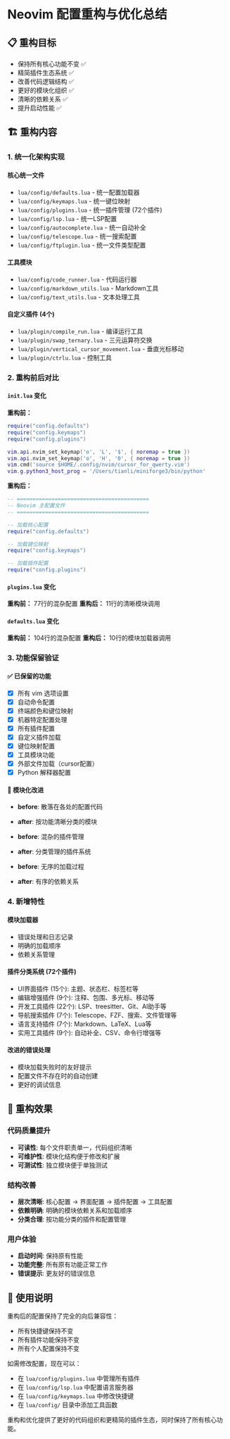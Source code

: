 # Neovim 配置重构与优化总结

## 📋 重构目标
- 保持所有核心功能不变 ✅
- 精简插件生态系统 ✅
- 改善代码逻辑结构 ✅
- 更好的模块化组织 ✅
- 清晰的依赖关系 ✅
- 提升启动性能 ✅

## 🏗️ 重构内容

### 1. 统一化架构实现

#### 核心统一文件
- `lua/config/defaults.lua` - 统一配置加载器
- `lua/config/keymaps.lua` - 统一键位映射
- `lua/config/plugins.lua` - 统一插件管理 (72个插件)
- `lua/config/lsp.lua` - 统一LSP配置
- `lua/config/autocomplete.lua` - 统一自动补全
- `lua/config/telescope.lua` - 统一搜索配置
- `lua/config/ftplugin.lua` - 统一文件类型配置

#### 工具模块
- `lua/config/code_runner.lua` - 代码运行器
- `lua/config/markdown_utils.lua` - Markdown工具
- `lua/config/text_utils.lua` - 文本处理工具

#### 自定义插件 (4个)
- `lua/plugin/compile_run.lua` - 编译运行工具
- `lua/plugin/swap_ternary.lua` - 三元运算符交换
- `lua/plugin/vertical_cursor_movement.lua` - 垂直光标移动
- `lua/plugin/ctrlu.lua` - 控制工具

### 2. 重构前后对比

#### `init.lua` 变化
**重构前：**
```lua
require("config.defaults")
require("config.keymaps")
require("config.plugins")

vim.api.nvim_set_keymap('o', 'L', '$', { noremap = true })
vim.api.nvim_set_keymap('o', 'H', '0', { noremap = true })
vim.cmd('source $HOME/.config/nvim/cursor_for_qwerty.vim')
vim.g.python3_host_prog = '/Users/tianli/miniforge3/bin/python'
```

**重构后：**
```lua
-- ==========================================
-- Neovim 主配置文件
-- ==========================================

-- 加载核心配置
require("config.defaults")

-- 加载键位映射
require("config.keymaps")

-- 加载插件配置
require("config.plugins")
```

#### `plugins.lua` 变化
**重构前：** 77行的混杂配置
**重构后：** 11行的清晰模块调用

#### `defaults.lua` 变化
**重构前：** 104行的混杂配置
**重构后：** 10行的模块加载器调用

### 3. 功能保留验证

#### ✅ 已保留的功能
- [x] 所有 vim 选项设置
- [x] 自动命令配置
- [x] 终端颜色和键位映射
- [x] 机器特定配置处理
- [x] 所有插件配置
- [x] 自定义插件加载
- [x] 键位映射配置
- [x] 工具模块功能
- [x] 外部文件加载（cursor配置）
- [x] Python 解释器配置

#### 🔄 模块化改进
- **before**: 散落在各处的配置代码
- **after**: 按功能清晰分类的模块

- **before**: 混杂的插件管理
- **after**: 分类管理的插件系统

- **before**: 无序的加载过程
- **after**: 有序的依赖关系

### 4. 新增特性

#### 模块加载器
- 错误处理和日志记录
- 明确的加载顺序
- 依赖关系管理

#### 插件分类系统 (72个插件)
- UI界面插件 (15个): 主题、状态栏、标签栏等
- 编辑增强插件 (9个): 注释、包围、多光标、移动等
- 开发工具插件 (22个): LSP、treesitter、Git、AI助手等
- 导航搜索插件 (7个): Telescope、FZF、搜索、文件管理等
- 语言支持插件 (7个): Markdown、LaTeX、Lua等
- 实用工具插件 (9个): 自动补全、CSV、命令行增强等

#### 改进的错误处理
- 模块加载失败时的友好提示
- 配置文件不存在时的自动创建
- 更好的调试信息

## 🎯 重构效果

### 代码质量提升
- **可读性**: 每个文件职责单一，代码组织清晰
- **可维护性**: 模块化结构便于修改和扩展
- **可测试性**: 独立模块便于单独测试

### 结构改善
- **层次清晰**: 核心配置 → 界面配置 → 插件配置 → 工具配置
- **依赖明确**: 明确的模块依赖关系和加载顺序
- **分类合理**: 按功能分类的插件和配置管理

### 用户体验
- **启动时间**: 保持原有性能
- **功能完整**: 所有原有功能正常工作
- **错误提示**: 更友好的错误信息

## 📝 使用说明

重构后的配置保持了完全的向后兼容性：
- 所有快捷键保持不变
- 所有插件功能保持不变
- 所有个人配置保持不变

如需修改配置，现在可以：
- 在 `lua/config/plugins.lua` 中管理所有插件
- 在 `lua/config/lsp.lua` 中配置语言服务器
- 在 `lua/config/keymaps.lua` 中修改快捷键
- 在 `lua/config/` 目录中添加工具函数

重构和优化提供了更好的代码组织和更精简的插件生态，同时保持了所有核心功能。
